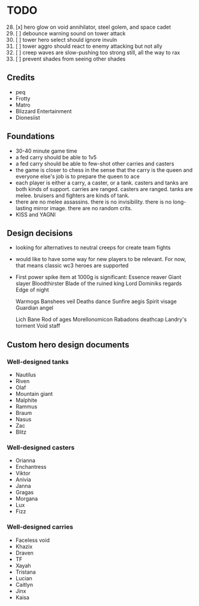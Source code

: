# TODO

28. [x] hero glow on void annihilator, steel golem, and space cadet
32. [ ] debounce warning sound on tower attack
33. [ ] tower hero select should ignore invuln
34. [ ] tower aggro should react to enemy attacking but not ally
35. [ ] creep waves are slow-pushing too strong still, all the way to rax
36. [ ] prevent shades from seeing other shades


## Credits

- peq
- Frotty
- Matro
- Blizzard Entertainment
- Dionesiist


## Foundations

- 30-40 minute game time
- a fed carry should be able to 1v5
- a fed carry should be able to few-shot other carries and casters
- the game is closer to chess in the sense that the carry is the queen and everyone else's job is to prepare the queen to ace
- each player is either a carry, a caster, or a tank. casters and tanks are both kinds of support. carries are ranged. casters are ranged. tanks are melee. bruisers and fighters are kinds of tank.
- there are no melee assassins. there is no invisibility. there is no long-lasting mirror image. there are no random crits.
- KISS and YAGNI


## Design decisions

- looking for alternatives to neutral creeps for create team fights
- would like to have some way for new players to be relevant. For now, that means classic wc3 heroes are supported
- First power spike item at 1000g is significant:
    Essence reaver
    Giant slayer
    Bloodthirster
    Blade of the ruined king
    Lord Dominiks regards
    Edge of night

    Warmogs
    Banshees veil
    Deaths dance
    Sunfire aegis
    Spirit visage
    Guardian angel

    Lich Bane
    Rod of ages
    Morellonomicon
    Rabadons deathcap
    Landry's torment
    Void staff


## Custom hero design documents

### Well-designed tanks

- Nautilus
- Riven
- Olaf
- Mountain giant
- Malphite
- Rammus
- Braum
- Nasus
- Zac
- Blitz

### Well-designed casters

- Orianna
- Enchantress
- Viktor
- Anivia
- Janna
- Gragas
- Morgana
- Lux
- Fizz

### Well-designed carries

- Faceless void
- Khazix
- Draven
- TF
- Xayah
- Tristana
- Lucian
- Caitlyn
- Jinx
- Kaisa
